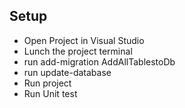 ## Setup

- Open Project in  Visual Studio
- Lunch the project terminal
- run add-migration AddAllTablestoDb
- run update-database
- Run project
- Run Unit test
